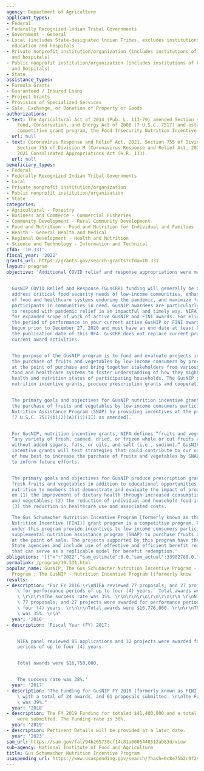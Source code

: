 ```yaml
---
agency: Department of Agriculture
applicant_types:
- Federal
- Federally Recognized lndian Tribal Governments
- Government - General
- Local (includes State-designated lndian Tribes, excludes institutions of higher
  education and hospitals
- Private nonprofit institution/organization (includes institutions of higher education
  and hospitals)
- Public nonprofit institution/organization (includes institutions of higher education
  and hospitals)
- State
assistance_types:
- Formula Grants
- Guaranteed / Insured Loans
- Project Grants
- Provision of Specialized Services
- Sale, Exchange, or Donation of Property or Goods
authorizations:
- text: The Agricultural Act of 2014 (Pub. L. 113-79) amended Section 4405 of the
    Food, Conservation, and Energy Act of 2008 (7 U.S.C. 7517) and established the
    competitive grant program, the Food Insecurity Nutrition Incentive program (FINI).
  url: null
- text: Coronavirus Response and Relief Act, 2021, Section 755 of Division M, Additionally,
    Section 755 of Division M (Coronavirus Response and Relief Act, 2021) of the FY
    2021 Consolidated Appropriations Act (H.R. 133).
  url: null
beneficiary_types:
- Federal
- Federally Recognized Indian Tribal Governments
- Local
- Private nonprofit institution/organization
- Public nonprofit institution/organization
- State
categories:
- Agricultural - Forestry
- Business and Commerce - Commercial Fisheries
- Community Development - Rural Community Development
- Food and Nutrition - Food and Nutrition for Individual and Families
- Health - General Health and Medical
- Regional Development - Health and Nutrition
- Science and Technology - Information and Technical
cfda: '10.331'
fiscal_year: '2022'
grants_url: https://grants.gov/search-grants?cfda=10.331
layout: program
objective: 'Additional COVID relief and response appropriations were made to GusNIP.


  GusNIP COVID Relief and Response (GusCRR) funding will generally be directed to
  address critical food security needs of low-income communities, enhancing the resilience
  of food and healthcare systems enduring the pandemic, and maximize funds reaching
  participants in communities in need. GusNIP awardees are particularly well positioned
  to respond with pandemic relief in an impactful and timely way. NIFA requests applications
  for expanded scope of work of active GusNIP and FINI awards. For eligibility purposes,
  the period of performance in your current active GusNIP or FINI award must have
  begun prior to December 27, 2020 and must have an end date at least 90 days after
  the publication date of this RFA. GusCRR does not replace current programming or
  current award activities.


  The purpose of the GusNIP program is to fund and evaluate projects intended to increase
  the purchase of fruits and vegetables by low-income consumers by providing incentives
  at the point of purchase and bring together stakeholders from various parts of the
  food and healthcare systems to foster understanding of how they might improve the
  health and nutrition status of participating households. The GusNIP program includes
  nutrition incentive grants, produce prescription grants and cooperative agreements.


  The primary goals and objectives for GusNIP nutrition incentive grants are to “increase
  the purchase of fruits and vegetables by low-income consumers participating in  Supplemental
  Nutrition Assistance Program (SNAP) by providing incentives at the point of purchase”
  [7 U.S.C. 7517(b)(2)(A)(ii)(II) as amended].


  For GusNIP, nutrition incentive grants, NIFA defines “fruits and vegetables” as
  “any variety of fresh, canned, dried, or frozen whole or cut fruits and vegetables
  without added sugars, fats, or oils, and salt (i.e., sodium).” GusNIP nutrition
  incentive grants will test strategies that could contribute to our understanding
  of how best to increase the purchase of fruits and vegetables by SNAP participants
  to inform future efforts.


  The primary goals and objectives for GusNIP produce prescription grants are to prescribe
  fresh fruits and vegetables in addition to educational opportunities relating to
  nutrition to members that demonstrate and evaluate the impact of produce prescriptions
  on (1) the improvement of dietary health through increased consumption of fruits
  and vegetables; (2) the reduction of individual and household food insecurity; and
  (3) the reduction in healthcare use and associated costs.

  The Gus Schumacher Nutrition Incentive Program [formerly known as the Food Insecurity
  Nutrition Incentive (FINI)] grant program is a competitive program. Projects funded
  under this program provide incentives to low-income consumers participating in the
  supplemental nutrition assistance program (SNAP) to purchase fruits and vegetables
  at the point of sale. The projects supported by this program have the support of
  State agencies and include use of effective and efficient benefit redemption technologies
  that can serve as a replicable model for benefit redemption.'
obligations: '[{"x":"2022","sam_estimate":0.0,"sam_actual":33982780.0,"usa_spending_actual":80053952.46},{"x":"2023","sam_estimate":48583360.0,"sam_actual":0.0,"usa_spending_actual":56052539.83},{"x":"2024","sam_estimate":0.0,"sam_actual":0.0,"usa_spending_actual":47000573.36}]'
permalink: /program/10.331.html
popular_name: GusNIP, The Gus Schumacher Nutrition Incentive Program - Produce Prescription
  Program ; The GusNIP - Nutrition Incentive Program [(formerly know
results:
- description: "For FY 2016:\r\nNIFA reviewed 77 proposals; and 27 projects were awarded\
    \ for performance periods of up to four (4) years.  Total awards were $16.8 million.\
    \ \r\n\r\nThe success rate was 35%. \r\n\r\n\r\n\r\n\r\n\r\n \r\nNIFA panel reviewed\
    \ 77 proposals; and 27 projects were awarded for performance periods of up to\
    \ four (4) years. \r\n\r\nTotal awards were $16,776,000. \r\n\r\nThe success rate\
    \ was 35%. \r\n"
  year: '2016'
- description: 'Fiscal Year (FY) 2017:


    NIFA panel reviewed 85 applications and 32 projects were awarded for performance
    periods of up to four (4) years.


    Total awards were $16,758,000.


    The success rate was 38%.'
  year: '2017'
- description: "The Funding for GusNIP FY 2018 (formerly known as FINI) was $21,015,000\
    \ with a total of 24 awards, and 61 proposals submitted. \n\nThe Funding rate\
    \ was 39%."
  year: '2018'
- description: The FY 2019 Funding for totaled $41,400,000 and a total of 70 projects
    were submitted. The funding rate is 30%.
  year: '2019'
- description: Pertinent Details will be provided at a later date.
  year: '2023'
sam_url: https://sam.gov/fal/94b265730cf14c81a0005448512ab83d/view
sub-agency: National Institute of Food and Agriculture
title: Gus Schumacher Nutrition Incentive Program
usaspending_url: https://www.usaspending.gov/search/?hash=0c8e75b2c9f24251557d901b3e699379
---
```

